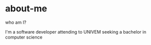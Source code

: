 # about-me
who am I?

I'm a software developer attending to UNIVEM seeking a bachelor in computer science

